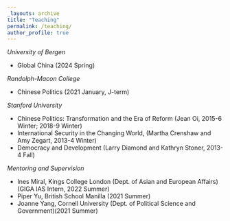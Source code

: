 ```yaml
---
_layouts: archive
title: "Teaching"
permalink: /teaching/
author_profile: true
---
```

*University of Bergen*
- Global China (2024 Spring)
  
*Randolph-Macon College*
- Chinese Politics (2021 January, J-term)

*Stanford University*
- Chinese Politics: Transformation and the Era of Reform (Jean Oi, 2015-6 Winter; 2018-9 Winter)
- International Security in the Changing World, (Martha Crenshaw and Amy Zegart, 2013-4 Winter)
- Democracy and Development (Larry Diamond and Kathryn Stoner, 2013-4 Fall)

*Mentoring and Supervision*

- Ines Miral, Kings College London (Dept. of Asian and European Affairs) (GIGA IAS Intern, 2022 Summer)
- Piper Yu, British School Manilla (2021 Summer)
- Joanne Yang, Cornell University (Dept. of Political Science and Government)(2021 Summer)
